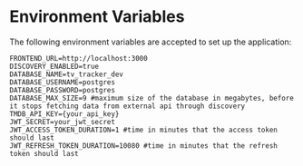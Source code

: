 # Environment Variables
The following environment variables are accepted to set up the application:
```.env
FRONTEND_URL=http://localhost:3000
DISCOVERY_ENABLED=true
DATABASE_NAME=tv_tracker_dev
DATABASE_USERNAME=postgres
DATABASE_PASSWORD=postgres
DATABASE_MAX_SIZE=9 #maximum size of the database in megabytes, before it stops fetching data from external api through discovery
TMDB_API_KEY={your_api_key}
JWT_SECRET=your_jwt_secret
JWT_ACCESS_TOKEN_DURATION=1 #time in minutes that the access token should last
JWT_REFRESH_TOKEN_DURATION=10080 #time in minutes that the refresh token should last
```

